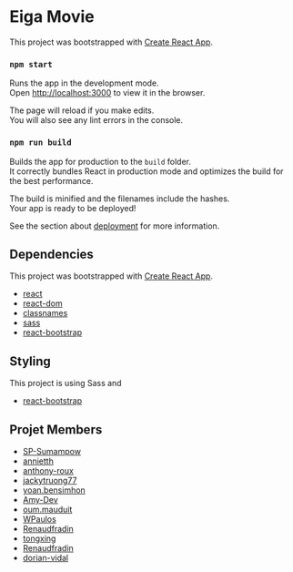 # Eiga Movie 

This project was bootstrapped with [Create React App](https://github.com/facebook/create-react-app).

### `npm start`

Runs the app in the development mode.\
Open [http://localhost:3000](http://localhost:3000) to view it in the browser.

The page will reload if you make edits.\
You will also see any lint errors in the console.

### `npm run build`

Builds the app for production to the `build` folder.\
It correctly bundles React in production mode and optimizes the build for the best performance.

The build is minified and the filenames include the hashes.\
Your app is ready to be deployed!

See the section about [deployment](https://facebook.github.io/create-react-app/docs/deployment) for more information.


## Dependencies

This project was bootstrapped with [Create React App](https://github.com/facebook/create-react-app).

- [react](https://fr.reactjs.org/)
- [react-dom](https://www.npmjs.com/package/react-dom)
- [classnames](https://www.npmjs.com/package/classnames)
- [sass](https://www.npmjs.com/package/sass)
- [react-bootstrap](https://www.npmjs.com/package/react-bootstrap)

## Styling 

This project is using Sass and
- [react-bootstrap](https://www.npmjs.com/package/react-bootstrap)


## Projet Members

- [SP-Sumampow](https://github.com/SP-Sumampow/)
- [annietth](https://github.com/annietth)
- [anthony-roux](https://github.com/anthony-roux)
- [jackytruong77](https://github.com/jackytruong77)
- [yoan.bensimhon](https://github.com/yo-gif12)
- [Amy-Dev](https://github.com/Amy-Dev)
- [oum.mauduit](https://github.com/Mauduit-O)
- [WPaulos](https://github.com/WPaulos)
- [Renaudfradin](https://github.com/Renaudfradin)
- [tongxing](https://github.com/tiphanieTong)
- [Renaudfradin](https://github.com/Renaudfradin)
- [dorian-vidal](https://github.com/dorian-vidal)
